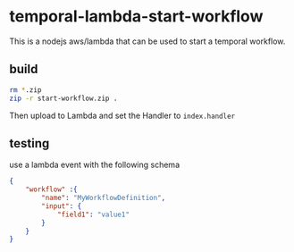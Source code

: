 # temporal-lambda-start-workflow

This is a nodejs aws/lambda that can be used to start a temporal workflow.

## build

```bash
rm *.zip
zip -r start-workflow.zip .
```

Then upload to Lambda and set the Handler to `index.handler`

## testing

use a lambda event with the following schema

```json
{
    "workflow" :{
        "name": "MyWorkflowDefinition",
        "input": {
            "field1": "value1"
        }
    }
}
```